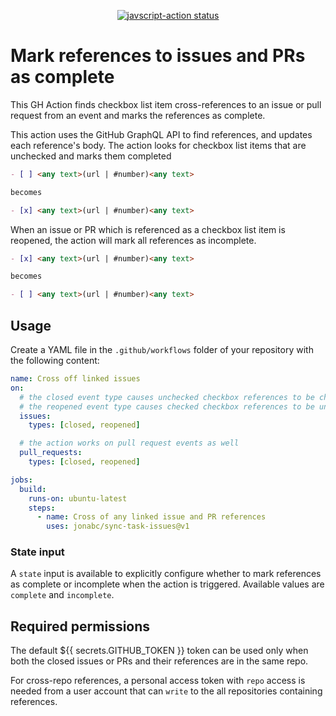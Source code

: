 
<p align="center">
  <a href="https://github.com/jonabc/sync-task-issues"><img alt="javscript-action status" src="https://github.com/jonabc/sync-task-issues/workflows/units-test/badge.svg"></a>
</p>

# Mark references to issues and PRs as complete

This GH Action finds checkbox list item cross-references to an issue or pull request from an event and marks the references as complete.

This action uses the GitHub GraphQL API to find references, and updates each reference's body.  The action looks for checkbox list items that are unchecked and marks them completed

```markdown
- [ ] <any text>(url | #number)<any text>

becomes

- [x] <any text>(url | #number)<any text>
```

When an issue or PR which is referenced as a checkbox list item is reopened, the action will mark all references as incomplete.

```markdown
- [x] <any text>(url | #number)<any text>

becomes

- [ ] <any text>(url | #number)<any text>
```

## Usage

Create a YAML file in the `.github/workflows` folder of your repository with the following content:

```yml
name: Cross off linked issues
on:
  # the closed event type causes unchecked checkbox references to be checked / marked complete
  # the reopened event type causes checked checkbox references to be unchecked / marked incomplete
  issues:
    types: [closed, reopened]

  # the action works on pull request events as well
  pull_requests:
    types: [closed, reopened]

jobs:
  build:
    runs-on: ubuntu-latest
    steps:
      - name: Cross of any linked issue and PR references
        uses: jonabc/sync-task-issues@v1
```

### State input

A `state` input is available to explicitly configure whether to mark references as complete or incomplete when the action is triggered.  Available values are `complete` and `incomplete`.

## Required permissions

The default ${{ secrets.GITHUB_TOKEN }} token can be used only when both the closed issues or PRs and their references are in the same repo.

For cross-repo references, a personal access token with `repo` access is needed from a user account that can `write` to the all repositories containing references.
